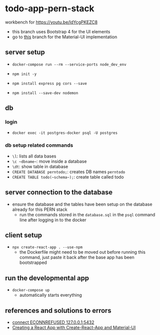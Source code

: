 # todo-app-pern-stack
workbench for https://youtu.be/ldYcgPKEZC8

- this branch uses Bootstrap 4 for the UI elements
- go to [this](https://github.com/numoonchld/todo-app-pern-stack/tree/material-ui-front-end-version) branch for the Material-UI implementation

## server setup

- `docker-compose run --rm --service-ports node_dev_env`

- `npm init -y`

- `npm install express pg cors --save`

- `npm install --save-dev nodemon`

## db 

### login

- `docker exec -it postgres-docker psql -U postgres`

### db setup related commands

- `\l`: lists all data bases 
- `\c ~dbname~`: move inside a database 
- `\dt`: show table in database
- `CREATE DATABASE perntodo;`: creates DB names `perntodo`
- `CREATE TABLE todo(~schema~);`: create table called todo 

## server connection to the database

- ensure the database and the tables have been setup on the database already for this PERN stack 
    - run the commands stored in the `database.sql` in the `psql` command line after logging in to the docker 

## client setup 

- `npx create-react-app . --use-npm` 
    - the Dockerfile might need to be moved out before running this command, just paste it back after the base app has been bootstrapped 


## run the developmental app 

- `docker-compose up`
    - automatically starts everything 


## references and solutions to errors 

- [connect ECONNREFUSED 127.0.0.1:5432](https://stackoverflow.com/a/59341636/3161273)
- [Creating a React App with Create-React-App and Material-UI](https://medium.com/@martink_rsa/creating-a-react-app-with-create-react-app-and-material-ui-380985fc2b19)

